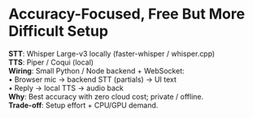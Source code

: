 # Accuracy-Focused, Free But More Difficult Setup

**STT**: Whisper Large-v3 locally (faster-whisper / whisper.cpp)  
**TTS**: Piper / Coqui (local)  
**Wiring**: Small Python / Node backend + WebSocket:  
• Browser mic → backend STT (partials) → UI text  
• Reply → local TTS → audio back  
**Why**: Best accuracy with zero cloud cost; private / offline.  
**Trade-off**: Setup effort + CPU/GPU demand.